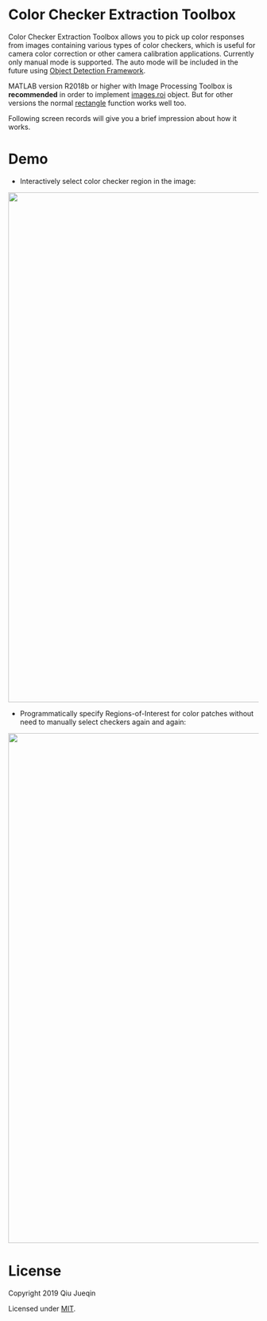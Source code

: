 # Color Checker Extraction Toolbox

Color Checker Extraction Toolbox allows you to pick up color responses from images containing various types of color checkers, which is useful for camera color correction or other camera calibration applications. Currently only manual mode is supported. The auto mode will be included in the future using [Object Detection Framework](https://github.com/pedrodiamel/colorchecker-detection).

MATLAB version R2018b or higher with Image Processing Toolbox is **recommended** in order to implement [images.roi](https://www.mathworks.com/help/images/roi-based-processing.html) object. But for other versions the normal [rectangle](https://www.mathworks.com/help/matlab/ref/rectangle.html) function works well too.

Following screen records will give you a brief impression about how it works.

# Demo

* Interactively select color checker region in the image:

<img src="screenshots/demo1.gif" width="1024">

<br>

* Programmatically specify Regions-of-Interest for color patches without need to manually select checkers again and again:

<img src="screenshots/demo2.gif" width="1024">

# License

Copyright 2019 Qiu Jueqin

Licensed under [MIT](http://opensource.org/licenses/MIT).